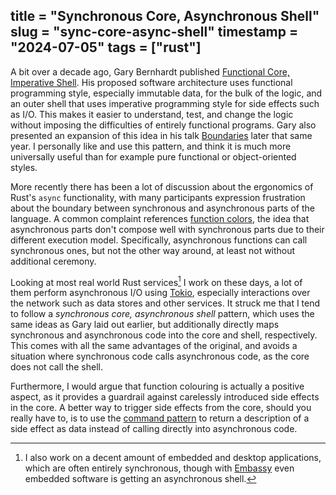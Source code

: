 title = "Synchronous Core, Asynchronous Shell"
slug = "sync-core-async-shell"
timestamp = "2024-07-05"
tags = ["rust"]
---

A bit over a decade ago, Gary Bernhardt published [Functional Core, 
Imperative Shell][fcis]. His proposed software architecture uses functional 
programming style, especially immutable data, for the bulk of the logic, and 
an outer shell that uses imperative programming style for side effects such 
as I/O. This makes it easier to understand, test, and change the logic 
without imposing the difficulties of entirely functional programs. Gary also 
presented an expansion of this idea in his talk [Boundaries][boundaries] 
later that same year. I personally like and use this pattern, and think it 
is much more universally useful than for example pure functional or 
object-oriented styles.

More recently there has been a lot of discussion about the ergonomics of 
Rust's `async` functionality, with many participants expression frustration 
about the boundary between synchronous and asynchronous parts of the 
language. A common complaint references [function colors][colours], the idea 
that asynchronous parts don't compose well with synchronous parts due to 
their different execution model. Specifically, asynchronous functions can 
call synchronous ones, but not the other way around, at least not without 
additional ceremony.

Looking at most real world Rust services[^1] I work on these days, a lot of 
them perform asynchronous I/O using [Tokio][tokio], especially interactions 
over the network such as data stores and other services. It struck me that I 
tend to follow a _synchronous core, asynchronous shell_ pattern, which uses 
the same ideas as Gary laid out earlier, but additionally directly maps 
synchronous and asynchronous code into the core and shell, respectively. 
This comes with all the same advantages of the original, and avoids a 
situation where synchronous code calls asynchronous code, as the core does 
not call the shell.

Furthermore, I would argue that function colouring is actually a positive 
aspect, as it provides a guardrail against carelessly introduced side 
effects in the core. A better way to trigger side effects from the core, 
should you really have to, is to use the [command pattern][command] to 
return a description of a side effect as data instead of calling directly 
into asynchronous code.

[^1]: I also work on a decent amount of embedded and desktop applications, 
which are often entirely synchronous, though with [Embassy][embassy] even 
embedded software is getting an asynchronous shell.

[fcis]: https://www.destroyallsoftware.com/screencasts/catalog/functional-core-imperative-shell
[boundaries]: https://www.youtube.com/watch?v=yTkzNHF6rMs
[colours]: https://journal.stuffwithstuff.com/2015/02/01/what-color-is-your-function/
[tokio]: https://tokio.rs/
[command]: https://en.wikipedia.org/wiki/Command_pattern
[embassy]: https://embassy.dev/
